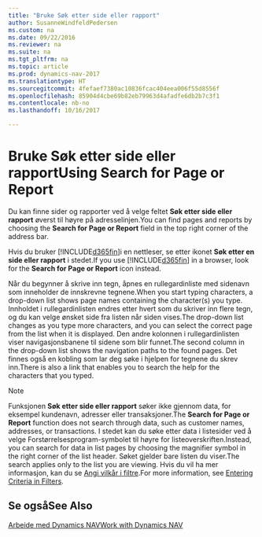 ```yaml
---
title: "Bruke Søk etter side eller rapport"
author: SusanneWindfeldPedersen
ms.custom: na
ms.date: 09/22/2016
ms.reviewer: na
ms.suite: na
ms.tgt_pltfrm: na
ms.topic: article
ms.prod: dynamics-nav-2017
ms.translationtype: HT
ms.sourcegitcommit: 4fefaef7380ac10836fcac404eea006f55d8556f
ms.openlocfilehash: 85904d4cbe69b82eb79963d4afadfe6db2b7c3f1
ms.contentlocale: nb-no
ms.lasthandoff: 10/16/2017

---
```


# <a name="using-search-for-page-or-report"></a><span data-ttu-id="e47f2-102">Bruke Søk etter side eller rapport</span><span class="sxs-lookup"><span data-stu-id="e47f2-102">Using Search for Page or Report</span></span>
<span data-ttu-id="e47f2-103">Du kan finne sider og rapporter ved å velge feltet **Søk etter side eller rapport** øverst til høyre på adresselinjen.</span><span class="sxs-lookup"><span data-stu-id="e47f2-103">You can find pages and reports by choosing the **Search for Page or Report** field in the top right corner of the address bar.</span></span>

<span data-ttu-id="e47f2-104">Hvis du bruker [!INCLUDE[d365fin](includes/d365fin_md.md)]i en nettleser, se etter ikonet **Søk etter en side eller rapport** i stedet.</span><span class="sxs-lookup"><span data-stu-id="e47f2-104">If you use [!INCLUDE[d365fin](includes/d365fin_md.md)] in a browser, look for the **Search for Page or Report** icon instead.</span></span>

<span data-ttu-id="e47f2-105">Når du begynner å skrive inn tegn, åpnes en rullegardinliste med sidenavn som inneholder de innskrevne tegnene.</span><span class="sxs-lookup"><span data-stu-id="e47f2-105">When you start typing characters, a drop-down list shows page names containing the character(s) you type.</span></span> <span data-ttu-id="e47f2-106">Innholdet i rullegardinlisten endres etter hvert som du skriver inn flere tegn, og du kan velge ønsket side fra listen når siden vises.</span><span class="sxs-lookup"><span data-stu-id="e47f2-106">The drop-down list changes as you type more characters, and you can select the correct page from the list when it is displayed.</span></span> <span data-ttu-id="e47f2-107">Den andre kolonnen i rullegardinlisten viser navigasjonsbanene til sidene som blir funnet.</span><span class="sxs-lookup"><span data-stu-id="e47f2-107">The second column in the drop-down list shows the navigation paths to the found pages.</span></span> <span data-ttu-id="e47f2-108">Det finnes også en kobling som lar deg søke i hjelpen for tegnene du skrev inn.</span><span class="sxs-lookup"><span data-stu-id="e47f2-108">There is also a link that enables you to search the help for the characters that you typed.</span></span>

> [!NOTE]  
>   <span data-ttu-id="e47f2-109">Funksjonen **Søk etter side eller rapport** søker ikke gjennom data, for eksempel kundenavn, adresser eller transaksjoner.</span><span class="sxs-lookup"><span data-stu-id="e47f2-109">The **Search for Page or Report** function does not search through data, such as customer names, addresses, or transactions.</span></span> <span data-ttu-id="e47f2-110">I stedet kan du søke etter data i listesider ved å velge Forstørrelsesprogram-symbolet til høyre for listeoverskriften.</span><span class="sxs-lookup"><span data-stu-id="e47f2-110">Instead, you can search for data in list pages by choosing the magnifier symbol in the right corner of the list header.</span></span> <span data-ttu-id="e47f2-111">Søket gjelder bare listen du viser.</span><span class="sxs-lookup"><span data-stu-id="e47f2-111">The search applies only to the list you are viewing.</span></span> <span data-ttu-id="e47f2-112">Hvis du vil ha mer informasjon, kan du se [Angi vilkår i filtre](ui-enter-criteria-filters.md).</span><span class="sxs-lookup"><span data-stu-id="e47f2-112">For more information, see [Entering Criteria in Filters](ui-enter-criteria-filters.md).</span></span>  

## <a name="see-also"></a><span data-ttu-id="e47f2-113">Se også</span><span class="sxs-lookup"><span data-stu-id="e47f2-113">See Also</span></span>
[<span data-ttu-id="e47f2-114">Arbeide med Dynamics NAV</span><span class="sxs-lookup"><span data-stu-id="e47f2-114">Work with Dynamics NAV</span></span>](ui-work-product.md)

